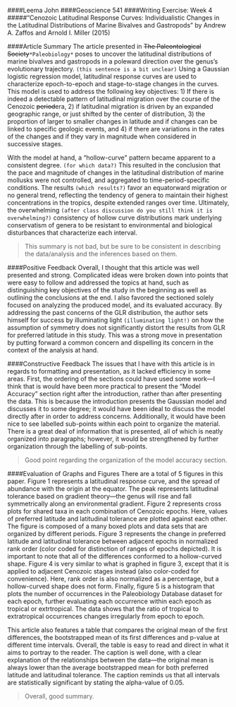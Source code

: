 ####Leema John
####Geoscience 541 
####Writing Exercise: Week 4
#####“Cenozoic Latitudinal Response Curves: Individualistic Changes in the Latitudinal Distributions of Marine Bivalves and Gastropods” by Andrew A. Zaffos and Arnold I. Miller (2015) 

####Article Summary 
The article presented in ~~The Paleontological Society~~`*Paleobiology*` poses to uncover the latitudinal distributions of marine bivalves and gastropods in a poleward direction over the genus’s evolutionary trajectory. `(this sentence is a bit unclear)` Using a Gaussian logistic regression model, latitudinal response curves are used to characterize epoch-to-epoch and stage-to-stage changes in the curves. This model is used to address the following key objectives: 1) If there is indeed a detectable pattern of latitudinal migration over the course of the Cenozoic ~~period~~era, 2) if latitudinal migration is driven by an expanded geographic range, or just shifted by the center of distribution, 3) the proportion of larger to smaller changes in latitude and if changes can be linked to specific geologic events, and 4) if there are variations in the rates of the changes and if they vary in magnitude when considered in successive stages. 

With the model at hand, a “hollow-curve" pattern became apparent to a consistent degree. `(for which data?)` This resulted in the conclusion that the pace and magnitude of changes in the latitudinal distribution of marine mollusks were not controlled, and aggregated to time-period-specific conditions. The results `(which results?)` favor an equatorward migration or no general trend, reflecting the tendency of genera to maintain their highest concentrations in the tropics, despite extended ranges over time. Ultimately, the overwhelming `(after class discussion do you still think it is overwhelming?)` consistency of hollow curve distributions mark underlying conservatism of genera to be resistant to environmental and biological disturbances that characterize each interval. 
> This summary is not bad, but be sure to be consistent in describing the data/analysis and the inferences based on them.

####Positive Feedback 
Overall, I thought that this article was well presented and strong. Complicated ideas were broken down into points that were easy to follow and addressed the topics at hand, such as distinguishing key objectives of the study in the beginning as well as outlining the conclusions at the end. I also favored the sectioned solely focused on analyzing the produced model, and its evaluated accuracy. By addressing the past concerns of the GLR distribution, the author sets himself for success by illuminating light `(illuminating light!)` on how the assumption of symmetry does not significantly distort the results from GLR for preferred latitude in this study. This was a strong move in presentation by putting forward a common concern and dispelling its concern in the context of the analysis at hand. 

####Constructive Feedback 
The issues that I have with this article is in regards to formatting and presentation, as it lacked efficiency in some areas. First, the ordering of the sections could have used some work—I think that is would have been more practical to present the “Model Accuracy” section right after the introduction, rather than after presenting the data. This is because the introduction presents the Gaussian model and discusses it to some degree; it would have been ideal to discuss the model directly after in order to address concerns. Additionally, it would have been nice to see labelled sub-points within each point to organize the material. There is a great deal of information that is presented, all of which is neatly organized into paragraphs; however, it would be strengthened by further organization through the labelling of sub-points. 
> Good point regarding the organization of the model accuracy section.

####Evaluation of Graphs and Figures 
There are a total of 5 figures in this paper. Figure 1 represents a latitudinal response curve, and the spread of abundance with the origin at the equator. The peak represents latitudinal tolerance based on gradient theory—the genus will rise and fall symmetrically along an environmental gradient. Figure 2 represents cross plots for shared taxa in each combination of Cenozoic epochs. Here, values of preferred latitude and latitudinal tolerance are plotted against each other. The figure is composed of a many boxed plots and data sets that are organized by different periods. Figure 3 represents the change in preferred latitude and latitudinal tolerance between adjacent epochs in normalized rank order (color coded for distinction of ranges of epochs depicted). It is important to note that all of the differences conformed to a hollow-curved shape. Figure 4 is very similar to what is graphed in figure 3, except that it is applied to adjacent Cenozoic stages instead (also color-coded for convenience). Here, rank order is also normalized as a percentage, but a hollow-curved shape does not form. Finally, figure 5 is a histogram that plots the number of occurrences in the Paleobiology Database dataset for each epoch, further evaluating each occurrence within each epoch as tropical or extrtropical. The data shows that the ratio of tropical to extratropical occurrences changes irregularly from epoch to epoch. 

This article also features a table that compares the original mean of the first differences, the bootstrapped mean of its first differences and p-value at different time intervals. Overall, the table is easy to read and direct in what it aims to portray to the reader. The caption is well done, with a clear explanation of the relationships between the data—the original mean is always lower than the average bootstrapped mean for both preferred latitude and latitudinal tolerance. The caption reminds us that all intervals are statistically significant by stating the alpha-value of 0.05. 

> Overall, good summary.
